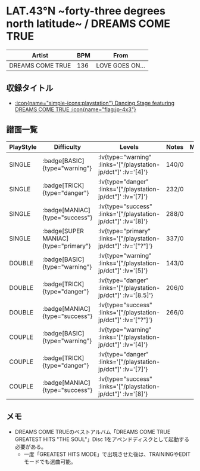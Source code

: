 # LAT.43°N \~forty-three degrees north latitude\~ / DREAMS COME TRUE

|Artist|BPM|From|
|------|---|----|
|DREAMS COME TRUE|136|LOVE GOES ON…|

## 収録タイトル

- [ :icon{name="simple-icons:playstation"} Dancing Stage featuring DREAMS COME TRUE :icon{name="flag:jp-4x3"} ](/playstation-jp/dct)

## 譜面一覧

|PlayStyle|Difficulty|Levels|Notes|Movie|
|---------|----------|------|-----|-----|
|SINGLE| :badge[BASIC]{type="warning"} | :lv{type="warning" :links='["/playstation-jp/dct"]' :lv='[4]'} |140/0||
|SINGLE| :badge[TRICK]{type="danger"} | :lv{type="danger" :links='["/playstation-jp/dct"]' :lv='[7]'} |232/0||
|SINGLE| :badge[MANIAC]{type="success"} | :lv{type="success" :links='["/playstation-jp/dct"]' :lv='[8]'} |288/0||
|SINGLE| :badge[SUPER MANIAC]{type="primary"} | :lv{type="primary" :links='["/playstation-jp/dct"]' :lv='["?"]'} |337/0||
|DOUBLE| :badge[BASIC]{type="warning"} | :lv{type="warning" :links='["/playstation-jp/dct"]' :lv='[5]'} |143/0||
|DOUBLE| :badge[TRICK]{type="danger"} | :lv{type="danger" :links='["/playstation-jp/dct"]' :lv='[8.5]'} |206/0||
|DOUBLE| :badge[MANIAC]{type="success"} | :lv{type="success" :links='["/playstation-jp/dct"]' :lv='["?"]'} |266/0||
|COUPLE| :badge[BASIC]{type="warning"} | :lv{type="warning" :links='["/playstation-jp/dct"]' :lv='[4]'} |||
|COUPLE| :badge[TRICK]{type="danger"} | :lv{type="danger" :links='["/playstation-jp/dct"]' :lv='[7]'} |||
|COUPLE| :badge[MANIAC]{type="success"} | :lv{type="success" :links='["/playstation-jp/dct"]' :lv='[8]'} |||

## メモ

- DREAMS COME TRUEのベストアルバム「DREAMS COME TRUE GREATEST HITS "THE SOUL"」Disc 1をアペンドディスクとして起動する必要がある。
  - 一度「GREATEST HITS MODE」で出現させた後は、TRAININGやEDITモードでも選曲可能。
